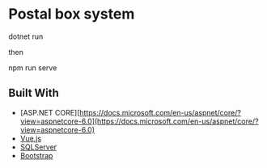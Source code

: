 # Postal box system

dotnet run

then

npm run serve

## Built With
* [ASP.NET CORE][https://docs.microsoft.com/en-us/aspnet/core/?view=aspnetcore-6.0](https://docs.microsoft.com/en-us/aspnet/core/?view=aspnetcore-6.0) 
* [Vue.js]([https://vuejs.com](https://vuejs.org/))
* [SQLServer]([https://www.microsoft.com/en-us/sql-server/sql-server-2019](https://www.microsoft.com/en-us/sql-server/sql-server-2019))
* [Bootstrap](https://getbootstrap.com)
